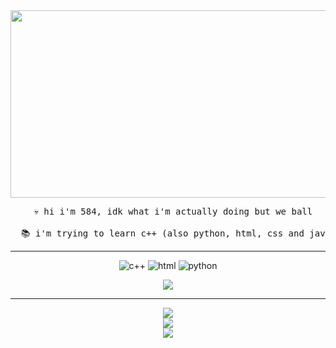 <div id="header" align="center">
  <img height="300" width="5840" src="https://media.giphy.com/media/v1.Y2lkPTc5MGI3NjExbXFoaDh2Mzg1OTc4bGZzYjd6MTc5bjg5cTBmYTd0N2J3NHpqbm96NCZlcD12MV9pbnRlcm5hbF9naWZfYnlfaWQmY3Q9Zw/SdBCTQOuO2AlZYX3sM/giphy.gif"/>
</div>

<pre align="center">
  💀 hi i'm 584, idk what i'm actually doing but we ball

  📚 i'm trying to learn c++ (also python, html, css and java)
</pre>
 
 ---
 
<div align ="center">
  
![c++](https://img.shields.io/badge/c++-%2300599C.svg?style=for-the-badge&logo=c%2B%2B&logoColor=white) ![html](https://img.shields.io/badge/html5-%23E34F26.svg?style=for-the-badge&logo=html5&logoColor=white) ![python](https://img.shields.io/badge/python-3670A0?style=for-the-badge&logo=python&logoColor=ffdd54)

[![](https://visitcount.itsvg.in/api?id=584cz&icon=7&color=6)](https://visitcount.itsvg.in)

</div>

---

<div align="center">
  
![](https://github-readme-stats.vercel.app/api?username=584cz&theme=tokyonight&hide_border=false&include_all_commits=true&count_private=false)<br/>
![](https://github-readme-streak-stats.herokuapp.com/?user=584cz&theme=tokyonight&hide_border=false)<br/>
![](https://github-readme-stats.vercel.app/api/top-langs/?username=584cz&theme=tokyonight&hide_border=false&include_all_commits=true&count_private=false&layout=compact)

</div>        

